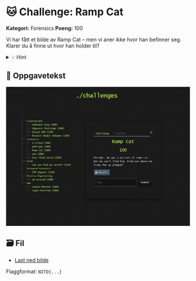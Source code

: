# 🐱 Challenge: Ramp Cat

**Kategori:** Forensics
**Poeng:** 100

Vi har fått et bilde av Ramp Cat – men vi aner ikke hvor han befinner seg. Klarer du å finne ut hvor han holder til?

<details>
<summary>💡 Hint</summary>

Noen bilder bærer mer informasjon enn bare det som vises. Sjekk EXIF-data!

</details>

## 📝 Oppgavetekst

![Oppgavetekst](assets/rampcat.png)

## 🗃️ Fil

* [Last ned bilde](IMG_0743.png)

Flaggformat: `NITO{...}`
